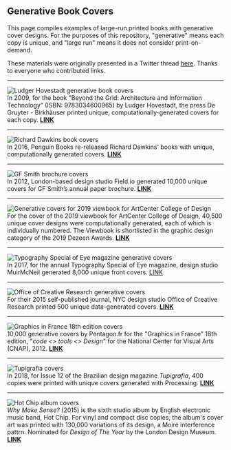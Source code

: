 ## Generative Book Covers

This page compiles examples of large-run printed books with generative cover designs. For the purposes of this repository, "generative" means each copy is unique, and "large run" means it does not consider print-on-demand. 

These materials were originally presented in a Twitter thread [here](https://twitter.com/golan/status/1282703748188590082). Thanks to everyone who contributed links.

--- 

![Ludger Hovestadt generative book covers](images/Hovestadt_Birkhauser_2009.jpg)<br />In 2009, for the book "Beyond the Grid: Architecture and Information Technology“ (ISBN: 9783034600965) by Ludger Hovestadt, the press De Gruyter - Birkhäuser printed unique, computationally-generated covers for each copy. [**LINK**](https://twitter.com/W0RB1T/status/1275923495487242240) 

---

![Richard Dawkins book covers](images/richard-dawkins-gif.gif)<br />In 2016, Penguin Books re-released Richard Dawkins' books with unique, computationally generated covers. [**LINK**](https://format.com/magazine/resources/design/richard-dawkins-unique-book-covers)

---

![GF Smith brochure covers](images/field_io_2012_DigitalPaintings_GFSmith.jpg)<br />
In 2012, London-based design studio Field.io generated 10,000 unique covers for GF Smith’s annual paper brochure. [**LINK**](https://www.field.io/project/digital-paintings/)

---

![Generative covers for 2019 viewbook for ArtCenter College of Design](images/artcenter_viewbook_2019.jpg)<br />For the cover of the 2019 viewbook for ArtCenter College of Design, 40,500 unique cover designs were computationally generated, each of which is individually numbered. The Viewbook is shortlisted in the graphic design category of the 2019 Dezeen Awards. [**LINK**](https://www.dezeen.com/2019/10/15/artcenter-viewbook-modernist-design/)

---

![Typography Special of Eye magazine generative covers](images/muir_2017_eye_magazine.jpg)<br />In 2017, for the annual Typography Special of Eye magazine, design studio MuirMcNeil generated 8,000 unique front covers. [LINK](https://www.dezeen.com/2017/09/11/muirmcneil-8000-unique-covers-eye-magazine-design-graphics/)

---

![Office of Creative Research generative covers](images/OCR_2015.jpg)<br />For their 2015 self-published journal, NYC design studio Office of Creative Research printed 500 unique data-generated covers. [**LINK**](https://ocrjournal.bigcartel.com/product/ocr-journal-001)

---

![Graphics in France 18th edition covers](images/pentagon.fr_2012_image_291020.jpg)<br />10,000 generative covers by Pentagon.fr for the "Graphics in France" 18th edition, "*code <> tools <> Design*" for the National Center for Visual Arts (CNAP), 2012. [**LINK**](https://www.pentagon.fr/projets/graphisme-en-france/)

--- 

![Tupigrafia covers](images/tupi.jpg)<br />In 2018, for Issue 12 of the Brazilian design magazine *Tupigrafia*, 400 copies were printed with unique covers generated with Processing. [**LINK**](https://contrast.parts/Tupigrafia)

---

![Hot Chip album covers](images/hot_chip_album_cover_2015.jpg)<br />*Why Make Sense?* (2015) is the sixth studio album by English electronic music band, Hot Chip. For vinyl and compact disc copies, the album's cover art was printed with 130,000 variations of its design, a Moiré interference pattrn. Nominated for *Design of The Year* by the London Design Museum. [**LINK**](https://en.m.wikipedia.org/wiki/Why_Make_Sense%3F)



